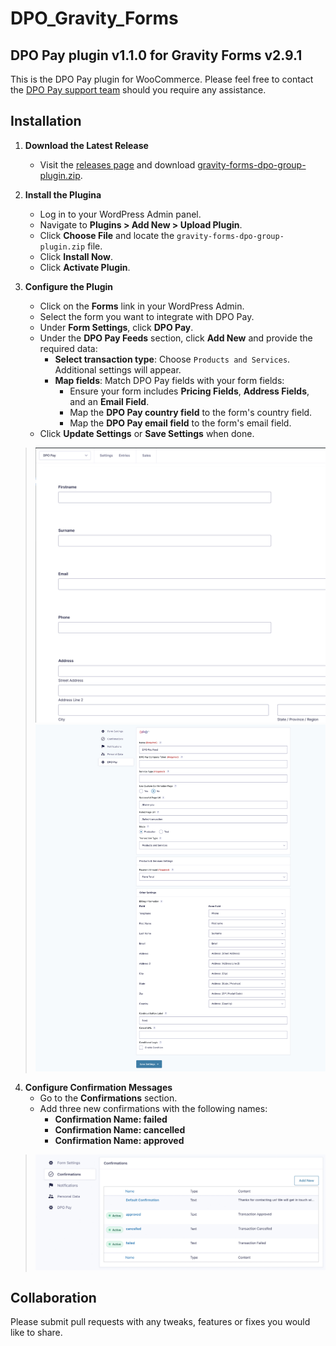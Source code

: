 # DPO_Gravity_Forms

## DPO Pay plugin v1.1.0 for Gravity Forms v2.9.1

This is the DPO Pay plugin for WooCommerce. Please feel free to contact
the [DPO Pay support team](https://dpogroup.com/contact-us/) should you require any assistance.

## Installation

1. **Download the Latest Release**
    - Visit the [releases page](https://github.com/DPO-Group/DPO_Gravity_Forms/releases) and
      download [gravity-forms-dpo-group-plugin.zip](https://github.com/DPO-Group/DPO_Gravity_Forms/releases/download/v1.1.0/gravity-forms-dpo-group-plugin.zip).

2. **Install the Plugina**
    - Log in to your WordPress Admin panel.
    - Navigate to **Plugins > Add New > Upload Plugin**.
    - Click **Choose File** and locate the `gravity-forms-dpo-group-plugin.zip` file.
    - Click **Install Now**.
    - Click **Activate Plugin**.

3. **Configure the Plugin**
    - Click on the **Forms** link in your WordPress Admin.
    - Select the form you want to integrate with DPO Pay.
    - Under **Form Settings**, click **DPO Pay**.
    - Under the **DPO Pay Feeds** section, click **Add New** and provide the required data:
        - **Select transaction type**: Choose `Products and Services`. Additional settings will appear.
        - **Map fields**: Match DPO Pay fields with your form fields:
            - Ensure your form includes **Pricing Fields**, **Address Fields**, and an **Email Field**.
            - Map the **DPO Pay country field** to the form's country field.
            - Map the **DPO Pay email field** to the form's email field.
    - Click **Update Settings** or **Save Settings** when done.

> ![sample-1.jpg](assets/images/sample-1.jpg)
> ![sample-2.jpg](assets/images/sample-2.jpg)

4. **Configure Confirmation Messages**
    - Go to the **Confirmations** section.
    - Add three new confirmations with the following names:
        - **Confirmation Name: failed**
        - **Confirmation Name: cancelled**
        - **Confirmation Name: approved**

> ![sample-3.jpg](assets/images/sample-3.jpg)

## Collaboration

Please submit pull requests with any tweaks, features or fixes you would like to share.
